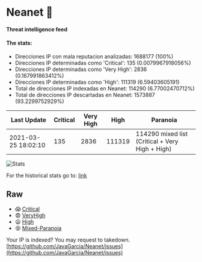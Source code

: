 # Neanet :hocho:
#### Threat intelligence feed
#### The stats:

- Direcciones IP con mala reputacion analizadas: 1688177 (100%)
- Direcciones IP determinadas como 'Critical':  135 (0.0079967918056%)
- Direcciones IP determinadas como 'Very High':  2836 (0.167991863412%)
- Direcciones IP determinadas como 'High':  111319 (6.59403605191)
- Total de direcciones IP indexadas en Neanet:  114290 (6.77002470712%)
- Total de direcciones IP descartadas en Neanet:  1573887 (93.2299752929%)

| Last Update | Critical | Very High | High | Paranoia |
| --- | --- | --- | --- | --- |
| 2021-03-25 18:02:10 | 135 | 2836 | 111319 | 114290 mixed list (Critical + Very High + High)|

![Stats](https://docs.google.com/spreadsheets/d/e/2PACX-1vSnaNMIXVabIpDJjufMlzH7poXnshF3mgd8Is1g9ytUEzVsP5my4Trn8f-xkoLLQ38xpL3HtmUexLo6/pubchart?oid=501124687&format=image)

For the historical stats go to: [link](/stats.csv)
## Raw
- :scream: [Critical](https://raw.githubusercontent.com/JavaGarcia/Neanet/master/blacklists/neanet_critical.txt)
- :fearful: [VeryHigh](https://raw.githubusercontent.com/JavaGarcia/Neanet/master/blacklists/neanet_veryHigh.txtt)
- :frowning: [High](https://raw.githubusercontent.com/JavaGarcia/Neanet/master/blacklists/neanet_high.txt)
- :dizzy_face: [Mixed-Paranoia](https://raw.githubusercontent.com/JavaGarcia/Neanet/master/blacklists/neanet_all.txt)


Your IP is indexed? You may request to takedown. [https://github.com/JavaGarcia/Neanet/issues](https://github.com/JavaGarcia/Neanet/issues)






























































































































































































































































































































































































































































































































































































































































































































































































































































































































































































































































































































































































































































































































































































































































































































































































































































































































































































































































































































































































































































































































































































































































































































































































































































































































































































































































































































































































































































































































































































































































































































































































































































































































































































































































































































































































































































































































































































































































































































































































































































































































































































































































































































































































































































































































































































































































































































































































































































































































































































































































































































































































































































































































